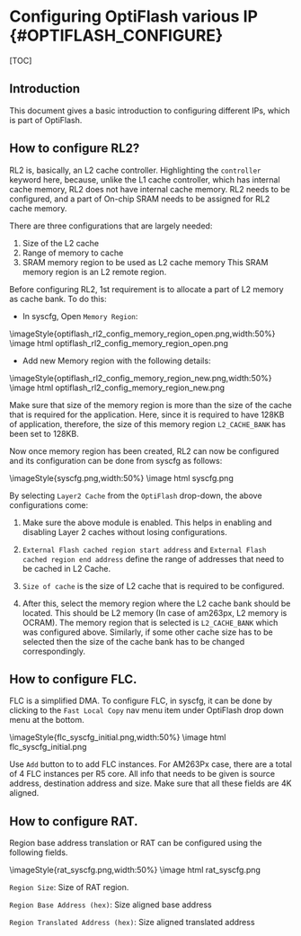 # Configuring OptiFlash various IP {#OPTIFLASH_CONFIGURE}

[TOC]

## Introduction

This document gives a basic introduction to configuring different IPs, which is part of OptiFlash.

## How to configure RL2?

RL2 is, basically, an L2 cache controller. Highlighting the `controller` keyword here, because, unlike the L1 cache controller, which has internal cache memory, RL2 does not have internal cache memory. RL2 needs to be configured, and a part of On-chip SRAM needs to be assigned for RL2 cache memory.

There are three configurations that are largely needed:
1. Size of the L2 cache
2. Range of memory to cache
3. SRAM memory region to be used as L2 cache memory This SRAM memory region is an L2 remote region.


Before configuring RL2, 1st requirement is to allocate a part of L2 memory as cache bank. To do this:
- In syscfg, Open `Memory Region`:


\imageStyle{optiflash_rl2_config_memory_region_open.png,width:50%}
\image html optiflash_rl2_config_memory_region_open.png

- Add new Memory region with the following details:


\imageStyle{optiflash_rl2_config_memory_region_new.png,width:50%}
\image html optiflash_rl2_config_memory_region_new.png

Make sure that size of the memory region is more than the size of the cache that is required for the application. Here, since it is required to have 128KB of application, therefore, the size of this memory region `L2_CACHE_BANK` has been set to 128KB.

Now once memory region has been created, RL2 can now be configured and its configuration can be done from syscfg as follows:

\imageStyle{syscfg.png,width:50%}
\image html syscfg.png

By selecting `Layer2 Cache` from the `OptiFlash` drop-down, the above configurations come:

1. Make sure the above module is enabled. This helps in enabling and disabling Layer 2 caches without losing configurations.

2. `External Flash cached region start address` and `External Flash cached region end address` define the range of addresses that need to be cached in L2 Cache.

3. `Size of cache` is the size of L2 cache that is required to be configured.

4. After this, select the memory region where the L2 cache bank should be located. This should be L2 memory (In case of am263px, L2 memory is OCRAM). The memory region that is selected is `L2_CACHE_BANK` which was configured above. Similarly, if some other cache size has to be selected then the size of the cache bank has to be changed correspondingly. 

## How to configure FLC.

FLC is a simplified DMA. To configure FLC, in syscfg, it can be done by clicking to the `Fast Local Copy` nav menu item under OptiFlash drop down menu at the bottom.

\imageStyle{flc_syscfg_initial.png,width:50%}
\image html flc_syscfg_initial.png

Use `Add` button to to add FLC instances. For AM263Px case, there are a total of 4 FLC instances per R5 core. All info that needs to be given is source address, destination address and size. Make sure that all these fields are 4K aligned.

## How to configure RAT.

Region base address translation or RAT can be configured using the following fields.

\imageStyle{rat_syscfg.png,width:50%}
\image html rat_syscfg.png

`Region Size`: Size of RAT region.

`Region Base Address (hex)`: Size aligned base address

`Region Translated Address (hex)`: Size aligned translated address